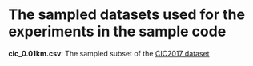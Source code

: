 # The sampled datasets used for the experiments in the sample code

**cic_0.01km.csv**: The sampled subset of the [CIC2017 dataset](https://www.unb.ca/cic/datasets/ids-2017.html)  
